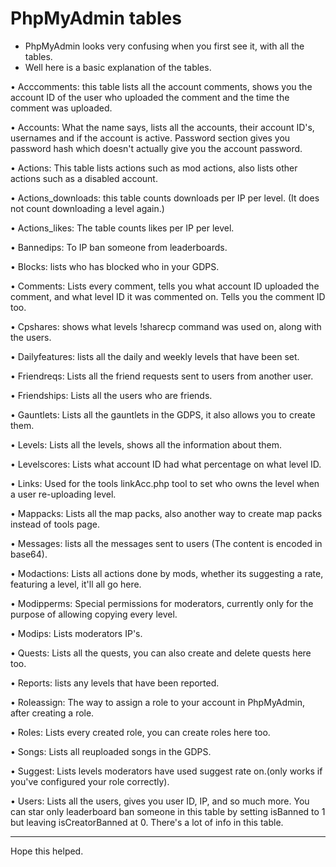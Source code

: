 # PhpMyAdmin tables
- PhpMyAdmin looks very confusing when you first see it, with all the tables.
- Well here is a basic explanation of the tables.

• Acccomments: this table lists all the account comments, shows you the account ID of the user who uploaded the comment and the time  the comment was uploaded.

• Accounts: What the name says, lists all the accounts, their account ID's, usernames and if the account is active. 
  Password section gives you password hash which doesn't actually give you the account password.

• Actions: This table lists actions such as mod actions, also lists other actions such as a disabled account.

• Actions_downloads: this table counts downloads per IP per level. (It does not count downloading a level again.)

• Actions_likes: The table counts likes per IP per level.

• Bannedips: To IP ban someone from leaderboards.

• Blocks: lists who has blocked who in your GDPS.

• Comments: Lists every comment, tells you what account ID uploaded the comment, and what level ID it was commented on.
  Tells you the comment ID too.

• Cpshares: shows what levels !sharecp command was used on, along with the users.

• Dailyfeatures: lists all the daily and weekly levels that have been set.

• Friendreqs: Lists all the friend requests sent to users from another user.

• Friendships: Lists all the users who are friends.

• Gauntlets: Lists all the gauntlets in the GDPS, it also allows you to create them.

• Levels: Lists all the levels, shows all the information about them.

• Levelscores: Lists what account ID had what percentage on what level ID.

• Links: Used for the tools linkAcc.php tool to set who owns the level when a user re-uploading level.

• Mappacks: Lists all the map packs, also another way to create map packs instead of tools page.

• Messages: lists all the messages sent to users (The content is encoded in base64).

• Modactions: Lists all actions done by mods, whether its suggesting a rate, featuring a level, it'll all go here.

• Modipperms: Special permissions for moderators, currently only for the purpose of allowing copying every level.

• Modips: Lists moderators IP's.

• Quests: Lists all the quests, you can also create and delete quests here too.

• Reports: lists any levels that have been reported.

• Roleassign: The way to assign a role to your account in PhpMyAdmin, after creating a role.

• Roles: Lists every created role, you can create roles here too.

• Songs: Lists all reuploaded songs in the GDPS.

• Suggest: Lists levels moderators have used suggest rate on.(only works if you've configured your role correctly).

• Users: Lists all the users, gives you user ID, IP, and so much more.
  You can star only leaderboard ban someone in this table by setting isBanned to 1 but leaving isCreatorBanned at 0.
  There's a lot of info in this table.
___________________________________________________________________________________________

Hope this helped.
